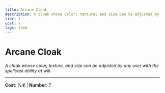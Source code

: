 ```yaml
---
title: Arcane Cloak
description: A cloak whose color, texture, and size can be adjusted by any user with the spellcast ability at will.
tier: 1
cost: ½
tags: item
---
```

# Arcane Cloak

_A cloak whose color, texture, and size can be adjusted by any user with the spellcast ability at will._

___
**Cost:** ½💰 | **Number**: 7
